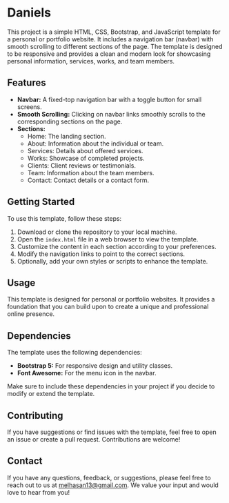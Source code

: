 # Daniels
This project is a simple HTML, CSS, Bootstrap, and JavaScript template for a personal or portfolio website. It includes a navigation bar (navbar) with smooth scrolling to different sections of the page. The template is designed to be responsive and provides a clean and modern look for showcasing personal information, services, works, and team members.

## Features
- **Navbar:** A fixed-top navigation bar with a toggle button for small screens.
- **Smooth Scrolling:**  Clicking on navbar links smoothly scrolls to the corresponding sections on the page.
- **Sections:**
    <ul>
      <li> Home: The landing section.  </li>
      <li> About: Information about the individual or team.  </li>
      <li> Services: Details about offered services.  </li>
      <li> Works: Showcase of completed projects. </li>
      <li> Clients: Client reviews or testimonials.  </li>
      <li> Team: Information about the team members.  </li>
      <li> Contact: Contact details or a contact form.  </li>
    </ul>

## Getting Started
To use this template, follow these steps:

1. Download or clone the repository to your local machine.
2. Open the `index.html` file in a web browser to view the template.
3. Customize the content in each section according to your preferences.
4. Modify the navigation links to point to the correct sections.
5. Optionally, add your own styles or scripts to enhance the template.

##  Usage
This template is designed for personal or portfolio websites. It provides a foundation that you can build upon to create a unique and professional online presence.

## Dependencies
The template uses the following dependencies:

- **Bootstrap 5:** For responsive design and utility classes.
- **Font Awesome:** For the menu icon in the navbar.

Make sure to include these dependencies in your project if you decide to modify or extend the template.

## Contributing
If you have suggestions or find issues with the template, feel free to open an issue or create a pull request. Contributions are welcome!

## Contact
If you have any questions, feedback, or suggestions, please feel free to reach out to us at [melhasan13@gmail.com](mailto:melhasan13@gmail.com). We value your input and would love to hear from you!
